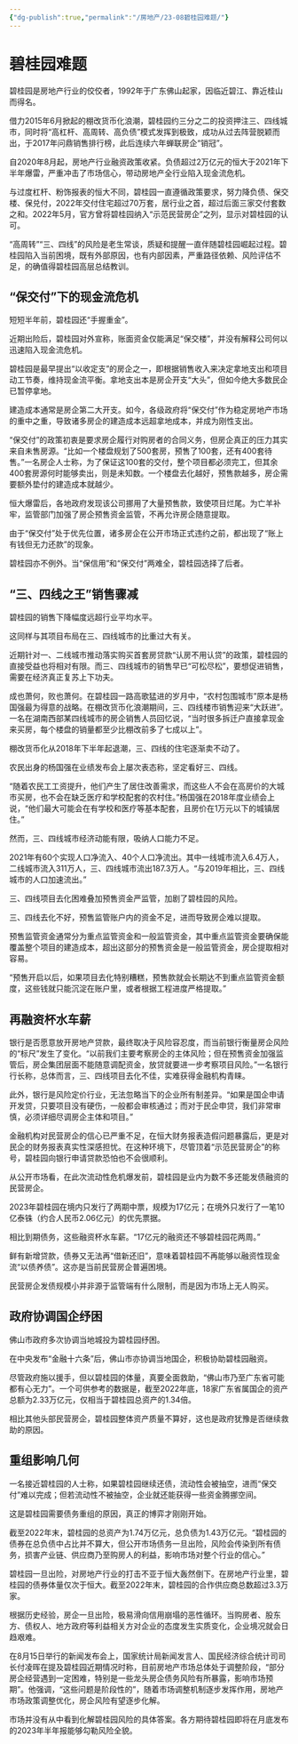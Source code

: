 ```yaml
---
{"dg-publish":true,"permalink":"/房地产/23-08碧桂园难题/"}
---
```


# 碧桂园难题

碧桂园是房地产行业的佼佼者，1992年于广东佛山起家，因临近碧江、靠近桂山而得名。

借力2015年6月掀起的棚改货币化浪潮，碧桂园约三分之二的投资押注三、四线城市，同时将“高杠杆、高周转、高负债”模式发挥到极致，成功从过去阵营脱颖而出，于2017年问鼎销售排行榜，此后连续六年蝉联房企“销冠”。

自2020年8月起，房地产行业融资政策收紧。负债超过2万亿元的恒大于2021年下半年爆雷，严重冲击了市场信心，带动房地产全行业陷入现金流危机。

与过度杠杆、粉饰报表的恒大不同，碧桂园一直遵循政策要求，努力降负债、保交楼、保兑付，2022年交付住宅超过70万套，居行业之首，超过后面三家交付套数之和。2022年5月，官方曾将碧桂园纳入“示范民营房企”之列，显示对碧桂园的认可。

“高周转”“三、四线”的风险是老生常谈，质疑和提醒一直伴随碧桂园崛起过程。碧桂园陷入当前困境，既有外部原因，也有内部因素，严重路径依赖、风险评估不足，的确值得碧桂园高层总结教训。

## “保交付”下的现金流危机

短短半年前，碧桂园还“手握重金”。

近期出险后，碧桂园对外宣称，账面资金仅能满足“保交楼”，并没有解释公司何以迅速陷入现金流危机。

碧桂园是最早提出“以收定支”的房企之一，即根据销售收入来决定拿地支出和项目动工节奏，维持现金流平衡。拿地支出本是房企开支“大头”，但如今绝大多数民企已暂停拿地。

建造成本通常是房企第二大开支。如今，各级政府将“保交付”作为稳定房地产市场的重中之重，导致诸多房企的建造成本远超拿地成本，并成为刚性支出。

“保交付”的政策初衷是要求房企履行对购房者的合同义务，但房企真正的压力其实来自未售房源。“比如一个楼盘规划了500套房，预售了100套，还有400套待售。”一名房企人士称，为了保证这100套的交付，整个项目都必须完工，但其余400套房源何时能够卖出，则是未知数。一个楼盘去化越好，预售款越多，房企需要额外垫付的建造成本就越少。

恒大爆雷后，各地政府发现该公司挪用了大量预售款，致使项目烂尾。为亡羊补牢，监管部门加强了房企预售资金监管，不再允许房企随意提取。

由于“保交付”处于优先位置，诸多房企在公开市场正式违约之前，都出现了“账上有钱但无力还款”的现象。

碧桂园亦不例外。当“保信用”和“保交付”两难全，碧桂园选择了后者。

## “三、四线之王”销售骤减

碧桂园的销售下降幅度远超行业平均水平。

这同样与其项目布局在三、四线城市的比重过大有关。

近期针对一、二线城市推动落实购买首套房贷款“认房不用认贷”的政策，碧桂园的直接受益也将相对有限。而三、四线城市的销售早已“可松尽松”，要想促进销售，需要在经济真正复苏上下功夫。

成也萧何，败也萧何。在碧桂园一路高歌猛进的岁月中，“农村包围城市”原本是杨国强最为得意的战略。在棚改货币化浪潮期间，三、四线楼市销售迎来“大跃进”。一名在湖南西部某四线城市的房企销售人员回忆说，“当时很多拆迁户直接拿现金来买房，每个楼盘的销量都至少比棚改前多了七成以上”。

棚改货币化从2018年下半年起退潮，三、四线的住宅逐渐卖不动了。

农民出身的杨国强在业绩发布会上屡次表态称，坚定看好三、四线。

“随着农民工工资提升，他们产生了居住改善需求，而这些人不会在高房价的大城市买房，也不会在缺乏医疗和学校配套的农村住。”杨国强在2018年度业绩会上说，“他们最大可能会在有学校和医疗等基本配套，且房价在1万元以下的城镇居住。”

然而，三、四线城市经济动能有限，吸纳人口能力不足。

2021年有60个实现人口净流入、40个人口净流出。其中一线城市流入6.4万人，二线城市流入311万人，三、四线城市流出187.3万人。“与2019年相比，三、四线城市的人口加速流出。”

三、四线项目去化困难叠加预售资金严监管，加剧了碧桂园的风险。

三、四线去化不好，预售监管账户内的资金不足，进而导致房企难以提取。

预售监管资金通常分为重点监管资金和一般监管资金，其中重点监管资金要确保能覆盖整个项目的建造成本，超出这部分的预售资金是一般监管资金，房企提取相对容易。

“预售开启以后，如果项目去化特别糟糕，预售款就会长期达不到重点监管资金额度，这些钱就只能沉淀在账户里，或者根据工程进度严格提取。”

## 再融资杯水车薪

银行是否愿意放开房地产贷款，最终取决于风险容忍度，而当前银行衡量房企风险的“标尺”发生了变化。“以前我们主要考察房企的主体风险；但在预售资金加强监管后，房企集团层面不能随意调配资金，放贷就要进一步考察项目风险。”一名银行行长称，总体而言，三、四线项目去化不佳，实难获得金融机构青睐。

此外，银行是风险定价行业，无法忽略当下的企业所有制差异。“如果是国企申请开发贷，只要项目没有硬伤，一般都会审核通过；而对于民企申贷，我们非常审慎，必须详细尽调房企主体和项目。”

金融机构对民营房企的信心已严重不足，在恒大财务报表造假问题暴露后，更是对民企的财务报表真实性深感担忧。在这种环境下，尽管顶着“示范民营房企”的称号，碧桂园向银行申请贷款恐怕也不会很顺利。

从公开市场看，在此次流动性危机爆发前，碧桂园是业内为数不多还能发债融资的民营房企。

2023年碧桂园在境内只发行了两期中票，规模为17亿元；在境外只发行了一笔10亿泰铢（约合人民币2.06亿元）的优先票据。

相比到期债务，这些融资杯水车薪。“17亿元的融资还不够碧桂园花两周。”

鲜有新增贷款，债券又无法再“借新还旧”，意味着碧桂园不再能够以融资性现金流“以债养债”。这亦是当前民营房企普遍困境。

民营房企发债规模小并非源于监管端有什么限制，而是因为市场上无人购买。

## 政府协调国企纾困

佛山市政府多次协调当地城投为碧桂园纾困。

在中央发布“金融十六条”后，佛山市亦协调当地国企，积极协助碧桂园融资。

尽管政府施以援手，但以碧桂园的体量，真要全面救助，“佛山市乃至广东省可能都有心无力”。一个可供参考的数据是，截至2022年底，18家广东省属国企的资产总额为2.33万亿元，仅相当于碧桂园总资产的1.34倍。

相比其他头部民营房企，碧桂园整体资产质量不算好，这也是政府犹豫是否继续救助的原因。

## 重组影响几何

一名接近碧桂园的人士称，如果碧桂园继续还债，流动性会被抽空，进而“保交付”难以完成；但若流动性不被抽空，企业就还能获得一些资金腾挪空间。

这是碧桂园需要债务重组的原因，真正的博弈才刚刚开始。

截至2022年末，碧桂园的总资产为1.74万亿元，总负债为1.43万亿元。“碧桂园的债券在总负债中占比并不算大，但公开市场债务一旦出险，风险会传染到所有债务，损害产业链、供应商乃至购房人的利益，影响市场对整个行业的信心。”

碧桂园一旦出险，对房地产行业的打击不亚于恒大轰然倒下。在房地产行业里，碧桂园的债券体量仅次于恒大。截至2022年末，碧桂园的合作供应商总数超过3.3万家。

根据历史经验，房企一旦出险，极易滑向信用崩塌的恶性循环。当购房者、股东方、债权人、地方政府等利益相关方对企业的态度发生实质变化，企业境况就会日趋艰难。

在8月15日举行的新闻发布会上，国家统计局新闻发言人、国民经济综合统计司司长付凌晖在提及碧桂园近期情况时称，目前房地产市场总体处于调整阶段，“部分房企经营遇到一定困难，特别是一些龙头房企债务风险有所暴露，影响市场预期”。他强调，“这些问题是阶段性的”，随着市场调整机制逐步发挥作用，房地产市场政策调整优化，房企风险有望逐步化解。

市场并没有从中看到化解碧桂园风险的具体答案。各方期待碧桂园即将在月底发布的2023年半年报能够勾勒风险全貌。

